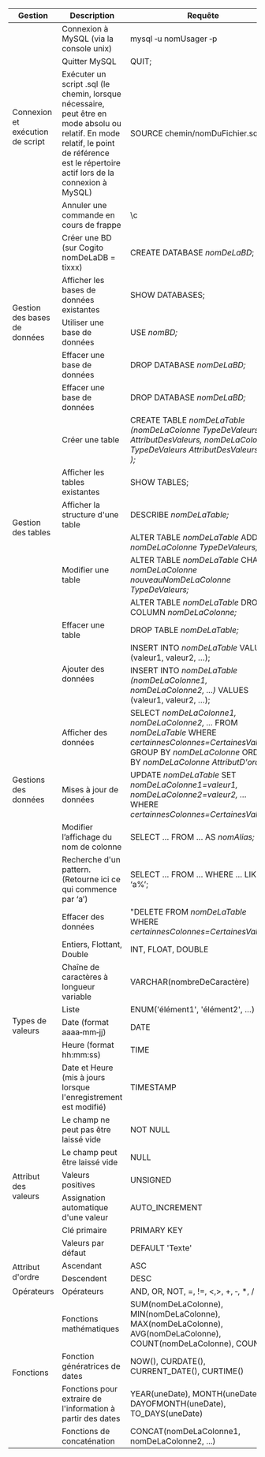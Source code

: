 <table>
    <thead>
        <tr>
            <th>Gestion</th>
            <th>Description</th>
            <th>Requête</th>
        </tr>
    </thead>
    <tbody>
        <tr>
            <td rowspan=5>Connexion et exécution de script</td>
        </tr>
        <tr>
            <td>Connexion à MySQL (via la console unix)</td>
            <td>mysql ‐u nomUsager ‐p</td>
        </tr>
        <tr>
            <td>Quitter MySQL</td>
            <td>QUIT;</td>
        </tr>
        <tr>
            <td>Exécuter un script .sql (le chemin, lorsque nécessaire, peut être
                en mode absolu ou relatif. En mode relatif, le point de référence est le répertoire actif lors de la
                connexion à MySQL)</td>
            <td>SOURCE chemin/nomDuFichier.sql;</td>
        </tr>
        <tr>
            <td>Annuler une commande en cours de frappe</td>
            <td>\c</td>
        </tr>
        <tr>
            <td rowspan=6>Gestion des bases de données</td>
        </tr>
        <tr>
            <td>Créer une BD (sur Cogito nomDeLaDB = tixxx)</td>
            <td>CREATE DATABASE <i>nomDeLaBD</i>;</td>
        </tr>
        <tr>
            <td>Afficher les bases de données existantes</td>
            <td>SHOW DATABASES;</td>
        </tr>
        <tr>
            <td>Utiliser une base de données</td>
            <td>USE <i>nomBD;</i></td>
        </tr>
        <tr>
            <td>Effacer une base de données</td>
            <td>DROP DATABASE <i>nomDeLaBD;</i></td>
        </tr>
        <tr>
            <td>Effacer une base de données</td>
            <td>DROP DATABASE <i>nomDeLaBD;</i></td>
        </tr>
        <tr>
            <td rowspan=9>Gestion des tables</td>
        </tr>
        <tr>
            <td>Créer une table</td>
            <td>CREATE TABLE <i>nomDeLaTable
                    (nomDeLaColonne TypeDeValeurs AttributDesValeurs, nomDeLaColonne TypeDeValeurs AttributDesValeurs, …
                    );</i></td>
        </tr>
        <tr>
            <td>Afficher les tables existantes</td>
            <td>SHOW TABLES;</td>
        </tr>
        <tr>
            <td>Afficher la structure d'une table</td>
            <td>DESCRIBE <i>nomDeLaTable;</i></td>
        </tr>
        <tr>
            <td rowspan=4>Modifier une table</td>
        </tr>
        <tr>
            <td>ALTER TABLE <i>nomDeLaTable</i>
                ADD <i>nomDeLaColonne TypeDeValeurs;</i></td>
        </tr>
        <tr>
            <td>ALTER TABLE <i>nomDeLaTable</i>
                CHANGE <i>nomDeLaColonne nouveauNomDeLaColonne TypeDeValeurs;</i></td>
        </tr>
        <tr>
            <td>ALTER TABLE <i>nomDeLaTable</i>
                DROP COLUMN <i>nomDeLaColonne;</i></td>
        </tr>
        <tr>
            <td>Effacer une table</td>
            <td>DROP TABLE <i>nomDeLaTable;</i></td>
        </tr>
        <tr>
            <td rowspan=9>Gestions des données</td>
        </tr>
        <tr>
            <td rowspan=3>Ajouter des données</td>
        </tr>
        <tr>
            <td>INSERT INTO <i>nomDeLaTable</i>
                VALUES (valeur1, valeur2, …);</td>
        </tr>
        <tr>
            <td>INSERT INTO <i>nomDeLaTable (nomDeLaColonne1, nomDeLaColonne2, ...)</i>
                VALUES (valeur1, valeur2, …);</td>
        </tr>
        <tr>
            <td>Afficher des données</td>
            <td>SELECT <i>nomDeLaColonne1, nomDeLaColonne2, ...</i>
                FROM <i>nomDeLaTable</i>
                WHERE <i>certainnesColonnes=CertainesValeurs</i>
                GROUP BY <i>nomDeLaColonne</i>
                ORDER BY <i>nomDeLaColonne AttributD'ordre;</i>
            </td>
        </tr>
        <tr>
            <td>Mises à jour de données </td>
            <td>UPDATE <i>nomDeLaTable</i>
                SET <i>nomDeLaColonne1=valeur1, nomDeLaColonne2=valeur2, …</i>
                WHERE <i>certainnesColonnes=CertainesValeurs;</i>
            </td>
        </tr>
        <tr>
            <td>Modifier l’affichage du nom de colonne</td>
            <td>SELECT … FROM … AS <i>nomAlias;</i></td>
        </tr>
        <tr>
            <td>Recherche d'un pattern. (Retourne ici ce qui commence par ‘a’) </td>
            <td>SELECT … FROM … WHERE … LIKE ‘a%’;</td>
        </tr>
        <tr>
            <td>Effacer des données </td>
            <td>"DELETE FROM <i>nomDeLaTable</i>
                WHERE <i>certainnesColonnes=CertainesValeurs;</i></td>
        </tr>
        <tr>
            <td rowspan=7>Types de valeurs</td>
        </tr>
        <tr>
            <td>Entiers, Flottant, Double</td>
            <td>INT, FLOAT, DOUBLE</td>
        </tr>
        <tr>
            <td>Chaîne de caractères à longueur variable</td>
            <td>VARCHAR(nombreDeCaractère)</td>
        </tr>
        <tr>
            <td>Liste</td>
            <td>ENUM('élément1', 'élément2', …)</td>
        </tr>
        <tr>
            <td>Date (format aaaa‐mm‐jj)</td>
            <td>DATE</td>
        </tr>
        <tr>
            <td>Heure (format hh:mm:ss)</td>
            <td>TIME</td>
        </tr>
        <tr>
            <td>Date et Heure (mis à jours lorsque l'enregistrement est modifié)</td>
            <td>TIMESTAMP</td>
        </tr>
        <tr>
            <td rowspan=7>Attribut des valeurs</td>
        </tr>
        <tr>
            <td>Le champ ne peut pas être laissé vide</td>
            <td>NOT NULL</td>
        </tr>
        <tr>
            <td>Le champ peut être laissé vide</td>
            <td>NULL</td>
        </tr>
        <tr>
            <td>Valeurs positives</td>
            <td>UNSIGNED</td>
        </tr>
        <tr>
            <td>Assignation automatique d'une valeur</td>
            <td>AUTO_INCREMENT</td>
        </tr>
        <tr>
            <td>Clé primaire</td>
            <td>PRIMARY KEY</td>
        </tr>
        <tr>
            <td>Valeurs par défaut</td>
            <td>DEFAULT 'Texte'</td>
        </tr>
        <tr>
            <td rowspan=3>Attribut d'ordre</td>
        </tr>
        <tr>
            <td>Ascendant</td>
            <td>ASC</td>
        </tr>
        <tr>
            <td>Descendent</td>
            <td>DESC</td>
        </tr>
        <tr>
            <td>Opérateurs</td>
            <td>Opérateurs</td>
            <td>AND, OR, NOT, =, !=, <,>, +, ‐, *, /</td>
        </tr>
        <tr>
            <td rowspan=5>Fonctions</td>
        </tr>
        <tr>
            <td>Fonctions mathématiques</td>
            <td>SUM(nomDeLaColonne), MIN(nomDeLaColonne),
                MAX(nomDeLaColonne), AVG(nomDeLaColonne), COUNT(nomDeLaColonne), COUNT(*)</td>
        </tr>
        <tr>
            <td>Fonction génératrices de dates</td>
            <td>NOW(), CURDATE(), CURRENT_DATE(), CURTIME()</td>
        </tr>
        <tr>
            <td>Fonctions pour extraire de l'information à partir
                des dates</td>
            <td>YEAR(uneDate), MONTH(uneDate),
                DAYOFMONTH(uneDate), TO_DAYS(uneDate)</td>
        </tr>
        <tr>
            <td>Fonctions de concaténation</td>
            <td>CONCAT(nomDeLaColonne1, nomDeLaColonne2, ...)</td>
        </tr>
    </tbody>
</table>